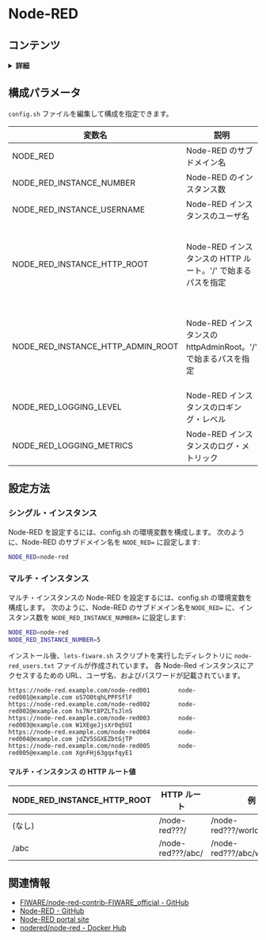 # Node-RED

## コンテンツ

<details>
<summary><strong>詳細</strong></summary>

-   [構成パラメータ](#configuration-parameters)
-   [設定方法](#how-to-setup)
    -   [シングル・インスタンス](#single-instance)
    -   [マルチ・インスタンス](#multi-instance)
-   [関連情報](#related-information)

</details>

<a name="configuration-parameters"></a>

## 構成パラメータ

`config.sh` ファイルを編集して構成を指定できます。

| 変数名                                 | 説明                                                          | 既定値                                    |
| -------------------------------------- | ------------------------------------------------------------- | ----------------------------------------- |
| NODE\_RED                              | Node-RED のサブドメイン名                                     | (なし)                                    |
| NODE\_RED\_INSTANCE\_NUMBER            | Node-RED のインスタンス数                                     | 1                                         |
| NODE\_RED\_INSTANCE\_USERNAME          | Node-RED インスタンスのユーザ名                               | node-red                                  |
| NODE\_RED\_INSTANCE\_HTTP\_ROOT        | Node-RED インスタンスの HTTP ルート。'/' で始まるパスを指定   | / (シングル) または /node-red??? (マルチ) |
| NODE\_RED\_INSTANCE\_HTTP\_ADMIN\_ROOT | Node-RED インスタンスの httpAdminRoot。'/' で始まるパスを指定 | / (シングル) または /node-red??? (マルチ) |
| NODE\_RED\_LOGGING\_LEVEL              | Node-RED インスタンスのロギング・レベル                       | info                                      |
| NODE\_RED\_LOGGING\_METRICS            | Node-RED インスタンスのログ・メトリック                       | (なし)                                    |

<a name="how-to-setup"></a>

## 設定方法

<a name="single-instance"></a>

### シングル・インスタンス

Node-RED を設定するには、config.sh の環境変数を構成します。
次のように、Node-RED のサブドメイン名を `NODE_RED=` に設定します:

```bash
NODE_RED=node-red
```

<a name="multi-instance"></a>

### マルチ・インスタンス

マルチ・インスタンスの Node-RED を設定するには、config.sh の環境変数を構成します。
次のように、Node-RED のサブドメイン名を`NODE_RED=` に、インスタンス数を
`NODE_RED_INSTANCE_NUMBER=` に設定します:

```bash
NODE_RED=node-red
NODE_RED_INSTANCE_NUMBER=5
```

インストール後、`lets-fiware.sh` スクリプトを実行したディレクトリに `node-red_users.txt` ファイルが作成されています。
各 Node-Red インスタンスにアクセスするための URL、ユーザ名、およびパスワードが記載されています。

```text
https://node-red.example.com/node-red001        node-red001@example.com oS7O0tqhLPPFSflF
https://node-red.example.com/node-red002        node-red002@example.com hs7Nrt8PZLTsJlnS
https://node-red.example.com/node-red003        node-red003@example.com W1XEgeJjsXr0q5UI
https://node-red.example.com/node-red004        node-red004@example.com jdZV5SGXEZbtGjTP
https://node-red.example.com/node-red005        node-red005@example.com XgnFHj63gqxfqyE1
```

#### マルチ・インスタンス の HTTP ルート値

| NODE\_RED\_INSTANCE\_HTTP\_ROOT | HTTP ルート       | 例                        |
| ------------------------------- | ----------------- | ------------------------- |
| (なし)                          | /node-red???/     | /node-red???/worldmap     |
| /abc                            | /node-red???/abc/ | /node-red???/abc/worldmap |

<a name="related-information"></a>

## 関連情報

-   [FIWARE/node-red-contrib-FIWARE_official - GitHub](https://github.com/FIWARE/node-red-contrib-FIWARE_official)
-   [Node-RED - GitHub](https://github.com/node-red/node-red)
-   [Node-RED portal site](https://nodered.org/)
-   [nodered/node-red - Docker Hub](https://hub.docker.com/r/nodered/node-red)
